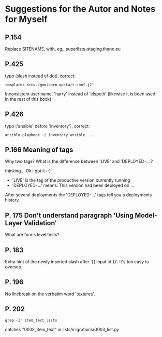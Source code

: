 Suggestions for the Autor and Notes for Myself
==============================================

## P.154

Replace SITENAME, with, eg., superlists-staging.theno.eu

## P.425

typo (slash instead of dot), correct:

    template: src=./gunicorn.upstart.conf.j2"
    
Inconsistent user name. 'harry' instead of 'elspeth'
(likewise it is been used in the rest of this book)

## P.426

typo ('ansible' before 'inventory'), correct:

    ansible-playbook -i inventory.ansible  ...


## P.166 Meaning of tags

Why two tags? What is the difference between 'LIVE' and 'DEPLOYED-...'?

thinking... Ok i got it :-)
* 'LIVE' is the tag of the productive version currently running
* 'DEPLOYED-...' means: This version had been deployed on ... 

After several deployments the 'DEPLOYED-...' tags tell you a deployments history.

## P. 175 Don't understand paragraph 'Using Model-Layer Validation'

What are forms level tests?

## P. 183

Extra hint of the newly inserted slash after '{{ input.id }}'. It's too easy to oversee.

## P. 196

No linebreak on the verbatim word 'textarea'.

## P. 202

    grep -Ir item_text lists
catches "0002_item_text" in lists/migrations/0003_list.py
